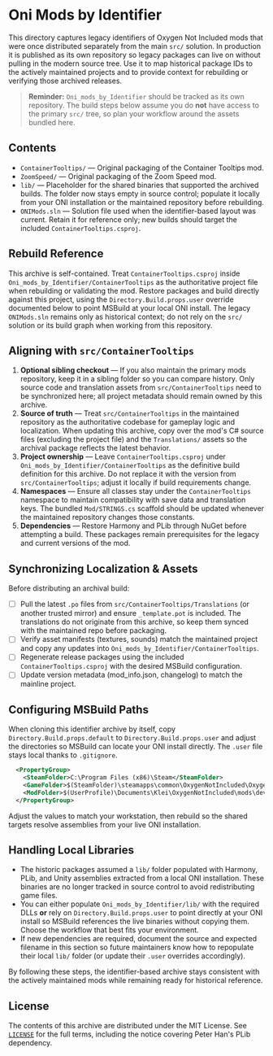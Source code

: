 # Oni Mods by Identifier

This directory captures legacy identifiers of Oxygen Not Included mods that were once distributed separately from the main `src/` solution. In production it is published as its own repository so legacy packages can live on without pulling in the modern source tree. Use it to map historical package IDs to the actively maintained projects and to provide context for rebuilding or verifying those archived releases.

> **Reminder:** `Oni_mods_by_Identifier` should be tracked as its own repository. The build steps below assume you do **not** have access to the primary `src/` tree, so plan your workflow around the assets bundled here.

## Contents
- `ContainerTooltips/` — Original packaging of the Container Tooltips mod.
- `ZoomSpeed/` — Original packaging of the Zoom Speed mod.
- `lib/` — Placeholder for the shared binaries that supported the archived builds. The folder now stays empty in source control;
  populate it locally from your ONI installation or the maintained repository before rebuilding.
- `ONIMods.sln` — Solution file used when the identifier-based layout was current. Retain it for reference only; new builds should target the included `ContainerTooltips.csproj`.

## Rebuild Reference
This archive is self-contained. Treat `ContainerTooltips.csproj` inside `Oni_mods_by_Identifier/ContainerTooltips` as the authoritative project file when rebuilding or validating the mod. Restore packages and build directly against this project, using the `Directory.Build.props.user` override documented below to point MSBuild at your local ONI install. The legacy `ONIMods.sln` remains only as historical context; do not rely on the `src/` solution or its build graph when working from this repository.

## Aligning with `src/ContainerTooltips`
1. **Optional sibling checkout** — If you also maintain the primary mods repository, keep it in a sibling folder so you can compare history. Only source code and translation assets from `src/ContainerTooltips` need to be synchronized here; all project metadata should remain owned by this archive.
2. **Source of truth** — Treat `src/ContainerTooltips` in the maintained repository as the authoritative codebase for gameplay logic and localization. When updating this archive, copy over the mod's C# source files (excluding the project file) and the `Translations/` assets so the archival package reflects the latest behavior.
3. **Project ownership** — Leave `ContainerTooltips.csproj` under `Oni_mods_by_Identifier/ContainerTooltips` as the definitive build definition for this archive. Do not replace it with the version from `src/ContainerTooltips`; adjust it locally if build requirements change.
4. **Namespaces** — Ensure all classes stay under the `ContainerTooltips` namespace to maintain compatibility with save data and translation keys. The bundled `Mod/STRINGS.cs` scaffold should be updated whenever the maintained repository changes those constants.
5. **Dependencies** — Restore Harmony and PLib through NuGet before attempting a build. These packages remain prerequisites for the legacy and current versions of the mod.

## Synchronizing Localization & Assets
Before distributing an archival build:
- [ ] Pull the latest `.po` files from `src/ContainerTooltips/Translations` (or another trusted mirror) and ensure `_template.pot` is included. The translations do not originate from this archive, so keep them synced with the maintained repo before packaging.
- [ ] Verify asset manifests (textures, sounds) match the maintained project and copy any updates into `Oni_mods_by_Identifier/ContainerTooltips`.
- [ ] Regenerate release packages using the included `ContainerTooltips.csproj` with the desired MSBuild configuration.
- [ ] Update version metadata (mod_info.json, changelog) to match the mainline project.

## Configuring MSBuild Paths
When cloning this identifier archive by itself, copy `Directory.Build.props.default` to `Directory.Build.props.user` and adjust the directories so MSBuild can locate your ONI install directly. The `.user` file stays local thanks to `.gitignore`.

```xml
  <PropertyGroup>
    <SteamFolder>C:\Program Files (x86)\Steam</SteamFolder>
    <GameFolder>$(SteamFolder)\steamapps\common\OxygenNotIncluded\OxygenNotIncluded_Data\Managed</GameFolder>
    <ModFolder>$(UserProfile)\Documents\Klei\OxygenNotIncluded\mods\dev</ModFolder>
  </PropertyGroup>
```

Adjust the values to match your workstation, then rebuild so the shared targets resolve assemblies from your live ONI installation.

## Handling Local Libraries
- The historic packages assumed a `lib/` folder populated with Harmony, PLib, and Unity assemblies extracted from a local ONI installation. These binaries are no longer tracked in source control to avoid redistributing game files.
- You can either populate `Oni_mods_by_Identifier/lib/` with the required DLLs **or** rely on `Directory.Build.props.user` to point directly at your ONI install so MSBuild references the live binaries without copying them. Choose the workflow that best fits your environment.
- If new dependencies are required, document the source and expected filename in this section so future maintainers know how to repopulate their local `lib/` folder (or update their `.user` overrides accordingly).

By following these steps, the identifier-based archive stays consistent with the actively maintained mods while remaining ready for historical reference.

## License
The contents of this archive are distributed under the MIT License. See [`LICENSE`](./LICENSE) for the full terms, including the notice covering Peter Han's PLib dependency.
